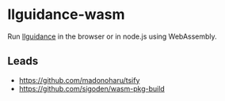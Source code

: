 # llguidance-wasm

Run [llguidance](https://github.com/microsoft/llguidance) in the browser 
or in node.js using WebAssembly.


## Leads
- https://github.com/madonoharu/tsify
- https://github.com/sigoden/wasm-pkg-build
